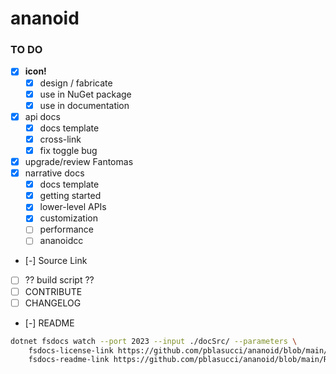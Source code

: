 ananoid
===

### TO DO

- [x] **icon!**
  - [x] design / fabricate
  - [x] use in NuGet package
  - [x] use in documentation
- [x] api docs
  - [x] docs template
  - [x] cross-link
  - [x] fix toggle bug
- [x] upgrade/review Fantomas
- [x] narrative docs
  - [x] docs template
  - [x] getting started
  - [x] lower-level APIs
  - [x] customization
  - [ ] performance
  - [ ] ananoidcc
- [-] Source Link
- [ ] ?? build script ??
- [ ] CONTRIBUTE
- [ ] CHANGELOG
- [-] README

```sh
dotnet fsdocs watch --port 2023 --input ./docSrc/ --parameters \
    fsdocs-license-link https://github.com/pblasucci/ananoid/blob/main/LICENSE.txt \
    fsdocs-readme-link https://github.com/pblasucci/ananoid/blob/main/README.md
```
